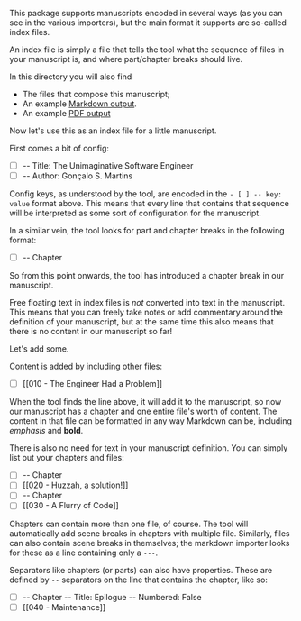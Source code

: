 This package supports manuscripts encoded in several ways (as you can see in the various importers), but the main format it supports are so-called index files.

An index file is simply a file that tells the tool what the sequence of files in your manuscript is, and where part/chapter breaks should live.

In this directory you will also find
- The files that compose this manuscript;
- An example [Markdown output](output/output.md).
- An example [PDF output](output/output.pdf)

Now let's use this as an index file for a little manuscript.

First comes a bit of config:

- [ ] -- Title: The Unimaginative Software Engineer
- [ ] -- Author: Gonçalo S. Martins

Config keys, as understood by the tool, are encoded in the `- [ ] -- key: value` format above. This means that every line that contains that sequence will be interpreted as some sort of configuration for the manuscript.

In a similar vein, the tool looks for part and chapter breaks in the following format:

- [ ] -- Chapter

So from this point onwards, the tool has introduced a chapter break in our manuscript.

Free floating text in index files is *not* converted into text in the manuscript. This means that you can freely take notes or add commentary around the definition of your manuscript, but at the same time this also means that there is no content in our manuscript so far!

Let's add some.

Content is added by including other files:

- [ ] [[010 - The Engineer Had a Problem]]

When the tool finds the line above, it will add it to the manuscript, so now our manuscript has a chapter and one entire file's worth of content. The content in that file can be formatted in any way Markdown can be, including *emphasis* and **bold**.

There is also no need for text in your manuscript definition. You can simply list out your chapters and files:

- [ ] -- Chapter
- [ ] [[020 - Huzzah, a solution!]]
- [ ] -- Chapter
- [ ] [[030 - A Flurry of Code]]

Chapters can contain more than one file, of course. The tool will automatically add scene breaks in chapters with multiple file. Similarly, files can also contain scene breaks in themselves; the markdown importer looks for these as a line containing only a `---`.

Separators like chapters (or parts) can also have properties. These are defined by ` -- ` separators on the line that contains the chapter, like so:

- [ ] -- Chapter -- Title: Epilogue -- Numbered: False
- [ ] [[040 - Maintenance]]